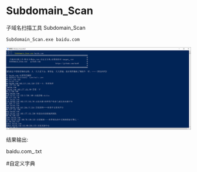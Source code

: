 # Subdomain_Scan
子域名扫描工具 Subdomain_Scan

```
Subdomain_Scan.exe baidu.com
```

![Subdomain_Scan.png](https://github.com/Axx8/Subdomain_Scan/blob/main/images/Subdomain_Scan.png?raw=true)  

结果输出:

baidu.com_.txt

#自定义字典
